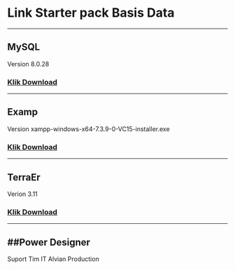 # **Link Starter pack Basis Data**
--------------------
## MySQL
Version 8.0.28
### [Klik Download](https://downloads.mysql.com/archives/installer/)
------

## Examp
Version xampp-windows-x64-7.3.9-0-VC15-installer.exe
### [Klik Download](https://sourceforge.net/projects/xampp/files/XAMPP%20Windows/7.3.9/)
-------

## TerraEr 
Verion 3.11
### [Klik Download](https://github.com/rterrabh/TerraER/releases/tag/TerraER3.11)

--------
##Power Designer
-------------------------------
Suport Tim IT Alvian Production
